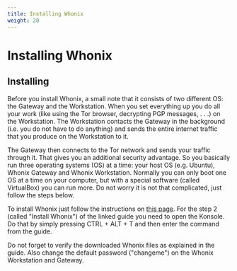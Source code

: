 ```yaml
---
title: Installing Whonix
weight: 20
---
```


# Installing Whonix

## Installing

Before you install Whonix, a small note that it consists of two different OS: the Gateway and the Workstation. When you set everything up you do all your work (like using the Tor browser, decrypting PGP messages, . . .) on the Workstation. The Workstation contacts the Gateway in the background (i.e. you do not have to do anything) and sends the entire internet traffic that you produce on the Workstation to it.

The Gateway then connects to the Tor network and sends your traffic through it. That gives you an additional security advantage. So you basically run three operating systems (OS) at a time: your host OS (e.g. Ubuntu), Whonix Gateway and Whonix Workstation. Normally you can only boot one OS at a time on your computer, but with a special software (called VirtualBox) you can run more. Do not worry it is not that complicated, just follow the steps below.

To install Whonix just follow the instructions on [this page](https://www.whonix.org/wiki/VirtualBox). For the step 2 (called "Install Whonix") of the linked guide you need to open the Konsole. Do that by simply pressing CTRL + ALT + T and then enter the command from the guide.

Do not forget to verify the downloaded Whonix files as explained in the guide. Also change the default password ("changeme") on the Whonix Workstation and Gateway.
